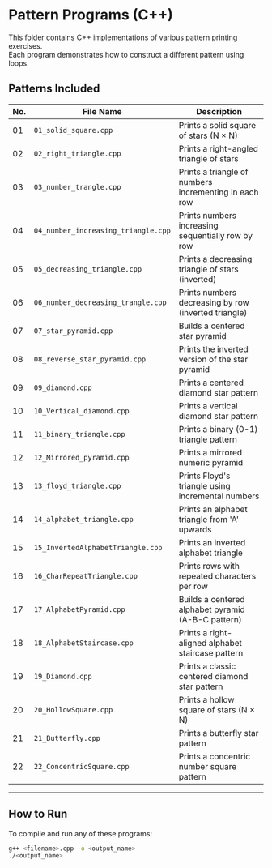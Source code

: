# Pattern Programs (C++)

This folder contains C++ implementations of various pattern printing exercises.  
Each program demonstrates how to construct a different pattern using loops.

## Patterns Included

| No. | File Name                               | Description                                           |
|------|-----------------------------------------|-------------------------------------------------------|
| 01   | `01_solid_square.cpp`                   | Prints a solid square of stars (N × N)                |
| 02   | `02_right_triangle.cpp`                 | Prints a right-angled triangle of stars               |
| 03   | `03_number_trangle.cpp`                 | Prints a triangle of numbers incrementing in each row |
| 04   | `04_number_increasing_triangle.cpp`     | Prints numbers increasing sequentially row by row     |
| 05   | `05_decreasing_triangle.cpp`            | Prints a decreasing triangle of stars (inverted)      |
| 06   | `06_number_decreasing_trangle.cpp`      | Prints numbers decreasing by row (inverted triangle)  |
| 07   | `07_star_pyramid.cpp`                   | Builds a centered star pyramid                        |
| 08   | `08_reverse_star_pyramid.cpp`           | Prints the inverted version of the star pyramid       |
| 09   | `09_diamond.cpp`                        | Prints a centered diamond star pattern                |
| 10   | `10_Vertical_diamond.cpp`               | Prints a vertical diamond star pattern                |
| 11   | `11_binary_triangle.cpp`                | Prints a binary (0-1) triangle pattern                |
| 12   | `12_Mirrored_pyramid.cpp`               | Prints a mirrored numeric pyramid                     |
| 13   | `13_floyd_triangle.cpp`                 | Prints Floyd's triangle using incremental numbers     |
| 14   | `14_alphabet_triangle.cpp`              | Prints an alphabet triangle from 'A' upwards          |
| 15   | `15_InvertedAlphabetTriangle.cpp`       | Prints an inverted alphabet triangle                  |
| 16   | `16_CharRepeatTriangle.cpp`             | Prints rows with repeated characters per row          |
| 17   | `17_AlphabetPyramid.cpp`                | Builds a centered alphabet pyramid (A-B-C pattern)    |
| 18   | `18_AlphabetStaircase.cpp`              | Prints a right-aligned alphabet staircase pattern     |
| 19   | `19_Diamond.cpp`                        | Prints a classic centered diamond star pattern       |
| 20   | `20_HollowSquare.cpp`                   | Prints a hollow square of stars (N × N)              |
| 21   | `21_Butterfly.cpp`                      | Prints a butterfly star pattern                       |
| 22   | `22_ConcentricSquare.cpp`               | Prints a concentric number square pattern             |

---

## How to Run

To compile and run any of these programs:

```bash
g++ <filename>.cpp -o <output_name>
./<output_name>
